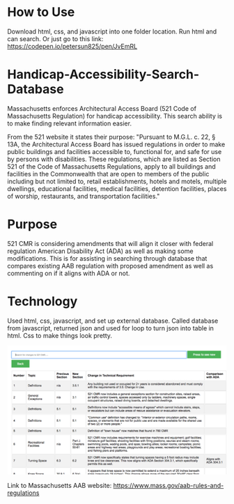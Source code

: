 # How to Use
Download html, css, and javascript into one folder location.  Run html and can search.
Or just go to this link: https://codepen.io/petersun825/pen/JvEmRL
# Handicap-Accessibility-Search-Database
Massachusetts enforces Architectural Access Board (521 Code of Massachusetts Regulation) for handicap accessibility.  This search ability is to make finding relevant information easier. 

From the 521 website it states their purpose: "Pursuant to M.G.L. c. 22, § 13A, the Architectural Access Board has issued regulations in order to make public buildings and facilities accessible to, functional for, and safe for use by persons with disabilities. These regulations, which are listed as Section 521 of the Code of Massachusetts Regulations, apply to all buildings and facilities in the Commonwealth that are open to members of the public including but not limited to, retail establishments, hotels and motels, multiple dwellings, educational facilities, medical facilities, detention facilities, places of worship, restaurants, and transportation facilities."

# Purpose
521 CMR is considering amendments that will align it closer with federal regulation American Disability Act (ADA) as well as making some modifications.  This is for assisting in searching through database that compares existing AAB regulation with proposed amendment as well as commenting on if it aligns with ADA or not.

# Technology
Used html, css, javascript, and set up external database.  Called database from javascript, returned json and used for loop to turn json into table in html.  Css to make things look pretty.
 
<img src="Screen Shot 2018-06-02 at 10.15.06 PM.png">
 
 
Link to Massachusetts AAB website: https://www.mass.gov/aab-rules-and-regulations
